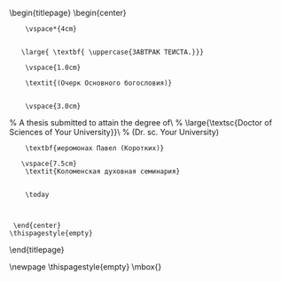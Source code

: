 \begin{titlepage}
    \begin{center}
    
        \vspace*{4cm}
        
        
       \large{ \textbf{ \uppercase{ЗАВТРАК ТЕИСТА.}}}

        \vspace{1.0cm}

        \textit{(Очерк Основного богословия)}       
         

        \vspace{3.0cm}
        
 
%        A thesis submitted to attain the degree of\\
%        \large{\textsc{Doctor of Sciences of Your University}}\\ 
%        (Dr. sc. Your University)
        
         

        \textbf{иеромонах Павел (Коротких)}
       
       \vspace{7.5cm}    
        \textit{Коломенская духовная семинария}       
       
  
        \today
        
 
 
     \end{center}
    \thispagestyle{empty}
\end{titlepage} 

\newpage
\thispagestyle{empty}
\mbox{}
